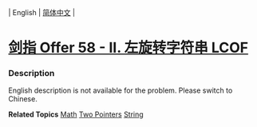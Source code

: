 | English | [简体中文](README.md) |

# [剑指 Offer 58 - II. 左旋转字符串 LCOF](https://leetcode-cn.com/problems/zuo-xuan-zhuan-zi-fu-chuan-lcof)
 ### Description
<p>English description is not available for the problem. Please switch to Chinese.</p>

**Related Topics**  [Math](https://leetcode-cn.com/tag/math) [Two Pointers](https://leetcode-cn.com/tag/two-pointers) [String](https://leetcode-cn.com/tag/string) 